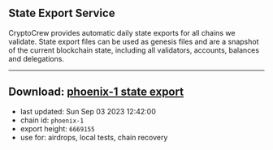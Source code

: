 ## State Export Service
CryptoCrew provides automatic daily state exports for all chains we validate. State export files can be used as genesis files and are a snapshot of the current blockchain state, including all validators, accounts, balances and delegations.

---
**Download: [phoenix-1 state export](https://dl.ccvalidators.com/SERVICE/terra2/phoenix-1_export_6669155.json)**
---

- last updated: Sun Sep 03 2023 12:42:00
- chain id: `phoenix-1`
- export height: `6669155`
- use for: airdrops, local tests, chain recovery
